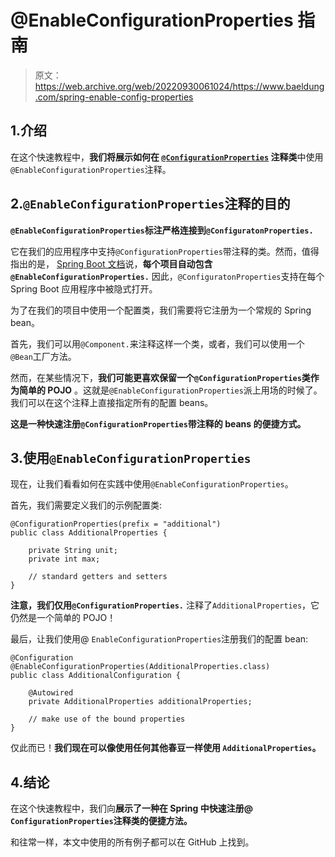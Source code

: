 # @EnableConfigurationProperties 指南

> 原文：<https://web.archive.org/web/20220930061024/https://www.baeldung.com/spring-enable-config-properties>

## 1.介绍

在这个快速教程中，**我们将展示如何在 [`@ConfigurationProperties`](/web/20220827110142/https://www.baeldung.com/configuration-properties-in-spring-boot) 注释类**中使用`@EnableConfigurationProperties`注释。

## 2.`@EnableConfigurationProperties`注释的目的

**`@EnableConfigurationProperties`标注严格连接到`@ConfiguratonProperties.`**

它在我们的应用程序中支持`@ConfigurationProperties`带注释的类。然而，值得指出的是， [Spring Boot 文档](https://web.archive.org/web/20220827110142/https://docs.spring.io/spring-boot/docs/current/reference/htmlsingle/#boot-features-external-config-typesafe-configuration-properties)说，**每个项目自动包含`@EnableConfigurationProperties.`** 因此，`@ConfiguratonProperties`支持在每个 Spring Boot 应用程序中被隐式打开。

为了在我们的项目中使用一个配置类，我们需要将它注册为一个常规的 Spring bean。

首先，我们可以用`@Component.`来注释这样一个类，或者，我们可以使用一个`@Bean`工厂方法。

然而，在某些情况下，**我们可能更喜欢保留一个`@ConfigurationProperties`类作为简单的 POJO** 。这就是`@EnableConfigurationProperties`派上用场的时候了。我们可以在这个注释上直接指定所有的配置 beans。

**这是一种快速注册`@ConfigurationProperties`带注释的 beans 的便捷方式。**

## 3.使用`@EnableConfigurationProperties`

现在，让我们看看如何在实践中使用`@EnableConfigurationProperties`。

首先，我们需要定义我们的示例配置类:

```
@ConfigurationProperties(prefix = "additional")
public class AdditionalProperties {

    private String unit;
    private int max;

    // standard getters and setters
}
```

**注意，我们仅用`@ConfigurationProperties.`** 注释了`AdditionalProperties`，它仍然是一个简单的 POJO！

最后，让我们使用@ `EnableConfigurationProperties`注册我们的配置 bean:

```
@Configuration
@EnableConfigurationProperties(AdditionalProperties.class)
public class AdditionalConfiguration {

    @Autowired
    private AdditionalProperties additionalProperties;

    // make use of the bound properties
}
```

仅此而已！**我们现在可以像使用任何其他春豆一样使用 `AdditionalProperties`。**

## 4.结论

在这个快速教程中，我们向**展示了一种在 Spring 中快速注册@ `ConfigurationProperties`注释类的便捷方法。**

和往常一样，本文中使用的所有例子都可以在 GitHub 上找到。
